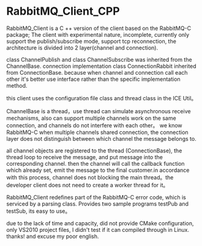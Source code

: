 # RabbitMQ_Client_CPP

RabbitMQ_Client is a C ++ version of the client based on the RabbitMQ-C package;
The client with experimental nature, incomplete, currently only support the publish/subscribe mode, 
support tcp reconnection, the architecture is divided into 2 layer(channel and connection).

class ChannelPublish and class ChannelSubscribe was inherited from the ChannelBase.
connection implementation class ConnectionRabbit inherited from ConnectionBase.
because when channel and connection call each other it's better use interface rather than the specific implementation method.

this client uses the configuration file class and thread class in the ICE Util。

ChannelBase is a thread，use thread can simulate asynchronous receive mechanisms, 
also can support multiple channels work on the same connection, and channels do not interfere with each other。
we know RabbitMQ-C when multiple channels shared connection, the connection layer does not distinguish between which channel the message belongs to.

all channel objects are registered to the thread (ConnectionBase), the thread loop to receive the message, 
and put message into the corresponding channel.
then the channel will call the callback function which already set, emit the message to the final customer.in accordance with this process, 
channel does not blocking the main thread。the developer client does not need to create a worker thread for it。

RabbitMQ_Client redefines part of the RabbitMQ-C error code, which is serviced by a parsing class.
Provides two sample programs testPub and testSub, its easy to use。

due to the lack of time and capacity, did not provide CMake configuration, only VS2010 project files, 
I didn't test if it can compiled through in Linux. 
thanks! and excuse my poor english.